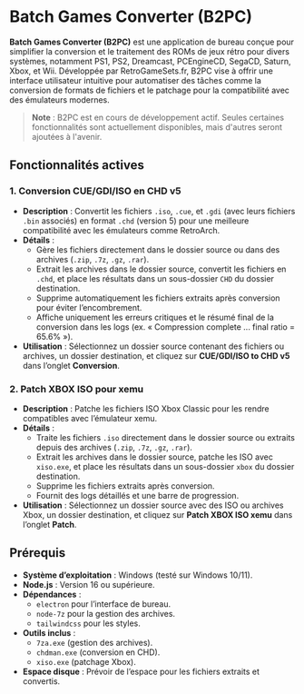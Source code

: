 # Batch Games Converter (B2PC)

**Batch Games Converter (B2PC)** est une application de bureau conçue pour simplifier la conversion et le traitement des ROMs de jeux rétro pour divers systèmes, notamment PS1, PS2, Dreamcast, PCEngineCD, SegaCD, Saturn, Xbox, et Wii. Développée par RetroGameSets.fr, B2PC vise à offrir une interface utilisateur intuitive pour automatiser des tâches comme la conversion de formats de fichiers et le patchage pour la compatibilité avec des émulateurs modernes.

> **Note** : B2PC est en cours de développement actif. Seules certaines fonctionnalités sont actuellement disponibles, mais d'autres seront ajoutées à l'avenir.

## Fonctionnalités actives

### 1. Conversion CUE/GDI/ISO en CHD v5
- **Description** : Convertit les fichiers `.iso`, `.cue`, et `.gdi` (avec leurs fichiers `.bin` associés) en format `.chd` (version 5) pour une meilleure compatibilité avec les émulateurs comme RetroArch.
- **Détails** :
  - Gère les fichiers directement dans le dossier source ou dans des archives (`.zip`, `.7z`, `.gz`, `.rar`).
  - Extrait les archives dans le dossier source, convertit les fichiers en `.chd`, et place les résultats dans un sous-dossier `CHD` du dossier destination.
  - Supprime automatiquement les fichiers extraits après conversion pour éviter l’encombrement.
  - Affiche uniquement les erreurs critiques et le résumé final de la conversion dans les logs (ex. « Compression complete ... final ratio = 65.6% »).
- **Utilisation** : Sélectionnez un dossier source contenant des fichiers ou archives, un dossier destination, et cliquez sur **CUE/GDI/ISO to CHD v5** dans l’onglet **Conversion**.

### 2. Patch XBOX ISO pour xemu
- **Description** : Patche les fichiers ISO Xbox Classic pour les rendre compatibles avec l’émulateur xemu.
- **Détails** :
  - Traite les fichiers `.iso` directement dans le dossier source ou extraits depuis des archives (`.zip`, `.7z`, `.gz`, `.rar`).
  - Extrait les archives dans le dossier source, patche les ISO avec `xiso.exe`, et place les résultats dans un sous-dossier `xbox` du dossier destination.
  - Supprime les fichiers extraits après conversion.
  - Fournit des logs détaillés et une barre de progression.
- **Utilisation** : Sélectionnez un dossier source avec des ISO ou archives Xbox, un dossier destination, et cliquez sur **Patch XBOX ISO xemu** dans l’onglet **Patch**.

## Prérequis

- **Système d’exploitation** : Windows (testé sur Windows 10/11).
- **Node.js** : Version 16 ou supérieure.
- **Dépendances** :
  - `electron` pour l’interface de bureau.
  - `node-7z` pour la gestion des archives.
  - `tailwindcss` pour les styles.
- **Outils inclus** :
  - `7za.exe` (gestion des archives).
  - `chdman.exe` (conversion en CHD).
  - `xiso.exe` (patchage Xbox).
- **Espace disque** : Prévoir de l’espace pour les fichiers extraits et convertis.
